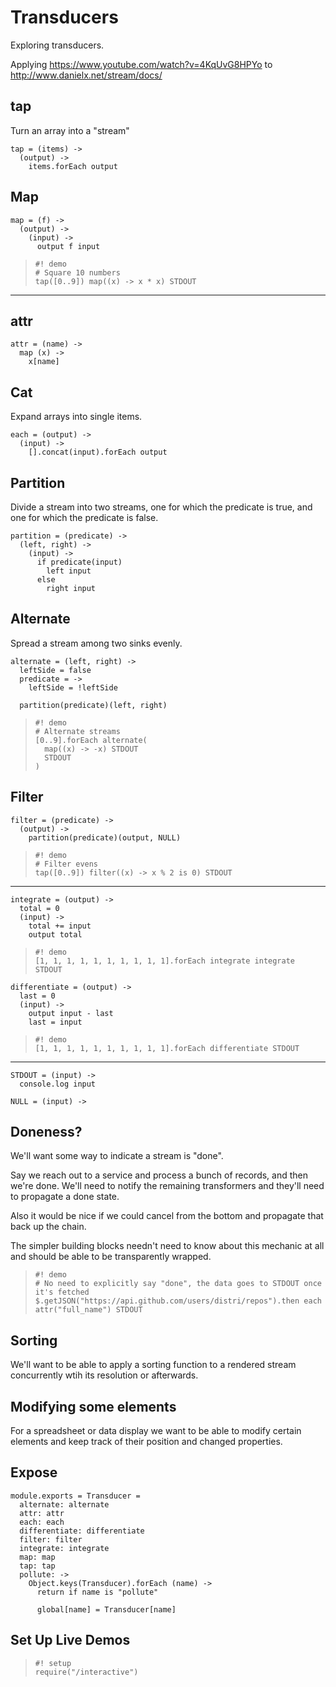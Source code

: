 Transducers
===========

Exploring transducers.

Applying https://www.youtube.com/watch?v=4KqUvG8HPYo to http://www.danielx.net/stream/docs/

tap
---

Turn an array into a "stream"

    tap = (items) ->
      (output) ->
        items.forEach output

Map
---

    map = (f) ->
      (output) ->
        (input) ->
          output f input

>     #! demo
>     # Square 10 numbers
>     tap([0..9]) map((x) -> x * x) STDOUT

---

attr
----

    attr = (name) ->
      map (x) ->
        x[name]

Cat
---

Expand arrays into single items.

    each = (output) ->
      (input) ->
        [].concat(input).forEach output

Partition
---------

Divide a stream into two streams, one for which the predicate is true, and one
for which the predicate is false.

    partition = (predicate) ->
      (left, right) ->
        (input) ->
          if predicate(input)
            left input
          else
            right input

Alternate
---------

Spread a stream among two sinks evenly.

    alternate = (left, right) ->
      leftSide = false
      predicate = ->
        leftSide = !leftSide

      partition(predicate)(left, right)

>     #! demo
>     # Alternate streams
>     [0..9].forEach alternate(
>       map((x) -> -x) STDOUT
>       STDOUT
>     )


Filter
------

    filter = (predicate) ->
      (output) ->
        partition(predicate)(output, NULL)

>     #! demo
>     # Filter evens
>     tap([0..9]) filter((x) -> x % 2 is 0) STDOUT

---

    integrate = (output) ->
      total = 0
      (input) ->
        total += input
        output total

>     #! demo
>     [1, 1, 1, 1, 1, 1, 1, 1, 1, 1].forEach integrate integrate STDOUT

    differentiate = (output) ->
      last = 0
      (input) ->
        output input - last
        last = input

>     #! demo
>     [1, 1, 1, 1, 1, 1, 1, 1, 1, 1].forEach differentiate STDOUT


---

    STDOUT = (input) ->
      console.log input

    NULL = (input) ->

Doneness?
---------

We'll want some way to indicate a stream is "done".

Say we reach out to a service and process a bunch of records, and then we're
done. We'll need to notify the remaining transformers and they'll need to
propagate a done state.

Also it would be nice if we could cancel from the bottom and propagate that back
up the chain.

The simpler building blocks needn't need to know about this mechanic at all
and should be able to be transparently wrapped.

>     #! demo
>     # No need to explicitly say "done", the data goes to STDOUT once it's fetched
>     $.getJSON("https://api.github.com/users/distri/repos").then each attr("full_name") STDOUT

Sorting
-------

We'll want to be able to apply a sorting function to a rendered stream 
concurrently wtih its resolution or afterwards.

Modifying some elements
-----------------------

For a spreadsheet or data display we want to be able to modify certain elements
and keep track of their position and changed properties.

Expose
------

    module.exports = Transducer =
      alternate: alternate
      attr: attr
      each: each
      differentiate: differentiate
      filter: filter
      integrate: integrate
      map: map
      tap: tap
      pollute: ->
        Object.keys(Transducer).forEach (name) ->
          return if name is "pollute"

          global[name] = Transducer[name]


Set Up Live Demos
-------------

>     #! setup
>     require("/interactive")

